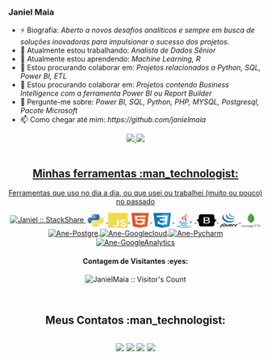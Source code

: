 <div align="rigth">
<h3>Janiel Maia</h3>
<ul dir="auto">
<li>⚡ Biografia:				<i>Aberto a novos desafios analíticos e sempre em busca de soluções inovadoras para impulsionar o sucesso dos projetos.</li></i>
<li>🔭 Atualmente estou trabalhando:		<i>Analista de Dados Sênior</li></i>
<li>🌱 Atualmente estou aprendendo:		<i>Machine Learning, R</li></i>
<li>👯 Estou procurando colaborar em:		<i>Projetos relacionados a Python, SQL, Power BI, ETL</li></i>
<li>🤔 Estou procurando colaborar em:		<i>Projetos contendo Business Intelligence com a ferramenta Power BI ou Report Builder</li></i>
<li>💬 Pergunte-me sobre:			<i>Power BI, SQL, Python, PHP, MYSQL, Postgresql, Pacote Microsoft</li></i>
<li>📫 Como chegar até mim:			<i>https://github.com/janielmaia</li></i>
</ul>
<div align="center">
  <a href="https://dev.to/janielmaia">
  <img height="180em" src="https://github-readme-stats.vercel.app/api?username=Janielmaia&show_icons=true&theme=gotham&include_all_commits=true&count_private=true">
  <img height="180em" src="https://github-readme-stats.vercel.app/api/top-langs/?username=Janielmaia&layout=compact&langs_count=7&theme=gotham"/>
</div>
	  
<div style="display: inline_block"><br>	  
<h2 align="center">Minhas ferramentas :man_technologist:</h2>
<p align="center">Ferramentas que uso no dia a dia, ou que usei ou trabalhei (muito ou pouco) no passado</p>
<p align="center">
  <a href="https://stackshare.io/janielmaia">
    <img src="http://img.shields.io/badge/tech-stack-0690fa.svg?style=flat" alt="Janiel :: StackShare" />
   <img align="center" alt="Ane-Python" height="30" width="40" src="https://raw.githubusercontent.com/devicons/devicon/master/icons/python/python-original.svg">
  <img align="center" alt="Ane-Js" height="30" width="40" src="https://raw.githubusercontent.com/devicons/devicon/master/icons/javascript/javascript-plain.svg">
  <img align="center" alt="Ane-HTML" height="30" width="40" src="https://raw.githubusercontent.com/devicons/devicon/master/icons/html5/html5-original.svg">
  <img align="center" alt="Ane-CSS" height="30" width="40" src="https://raw.githubusercontent.com/devicons/devicon/master/icons/css3/css3-original.svg">
  <img align="center" alt="Ane-Java" height="30" width="40" src="https://raw.githubusercontent.com/devicons/devicon/master/icons/java/java-original.svg">
  <img align="center" alt="Ane-bootstrap" height="30" width="40" src="https://raw.githubusercontent.com/devicons/devicon/d00d0969292a6569d45b06d3f350f463a0107b0d/icons/bootstrap/bootstrap-plain.svg">
  <img align="center" alt="Ane-jQUERY" height="30" width="40" src="https://raw.githubusercontent.com/devicons/devicon/ac557d6ff33ff370a5db99f97aeab35ea5c67fbd/icons/jquery/jquery-original-wordmark.svg">
  <img align="center" alt="Ane-MongoDb" height="30" width="40" src="https://raw.githubusercontent.com/devicons/devicon/c5378d6c2510ffa0b3e4475af95618a8048d6cf1/icons/mongodb/mongodb-original-wordmark.svg">
  <img align="center" alt="Ane-Postgre" height="30" width="40" src="https://img.stackshare.io/service/1028/ASOhU5xJ.png">
  <img align="center" alt="Ane-Googlecloud" height="30" width="40" src="https://img.stackshare.io/service/4240/1a61e4pu_400x400.jpg">
  <img align="center" alt="Ane-Pycharm" height="30" width="40" src="https://img.stackshare.io/service/1644/logo.png">
  <img align="center" alt="Ane-GoogleAnalytics" height="30" width="40" src="https://img.stackshare.io/service/64/cU74ahCn_400x400.jpg">
   </a>
</p>
	
<h4 align="center">Contagem de Visitantes :eyes:</h4>

<p align="center"><img src="https://profile-counter.glitch.me/{janielmaia}/count.svg" alt="JanielMaia :: Visitor's Count" /></p>
	
<div style="display: inline_block"><br>	  
<h2 align="center">Meus Contatos :man_technologist:</h2>
 
<h2 align="center"><a href="https://www.instagram.com/janiell_maia/" target="_blank"><img src="https://img.shields.io/badge/-Instagram-%23E4405F?style=for-the-badge&logo=instagram&logoColor=white" target="_blank"></a>
  <a href = "mailto:janiellmaia@gmail.com"><img src="https://img.shields.io/badge/-Gmail-%23333?style=for-the-badge&logo=gmail&logoColor=white" target="_blank"></a>
  <a href="https://www.linkedin.com/in/janiel-analista-de-dados/" target="_blank"><img src="https://img.shields.io/badge/-LinkedIn-%230077B5?style=for-the-badge&logo=linkedin&logoColor=white" target="_blank"></a> 
  <a href="https://janielmaia.github.io/#index.html#home" target="_blank"><img src="https://img.shields.io/badge/-Portfolio-%23E4405F?style=for-the-badge&logo=portfolio&logoColor=white" target="_blank"></a>
<div>   
</div>


